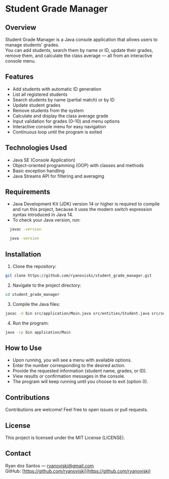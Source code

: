 # Student Grade Manager

## Overview
Student Grade Manager is a Java console application that allows users to manage students' grades.  
You can add students, search them by name or ID, update their grades, remove them, and calculate the class average — all from an interactive console menu.

## Features
- Add students with automatic ID generation
- List all registered students
- Search students by name (partial match) or by ID
- Update student grades
- Remove students from the system
- Calculate and display the class average grade
- Input validation for grades (0–10) and menu options
- Interactive console menu for easy navigation
- Continuous loop until the program is exited

## Technologies Used
- Java SE (Console Application)
- Object-oriented programming (OOP) with classes and methods
- Basic exception handling
- Java Streams API for filtering and averaging

## Requirements
- Java Development Kit (JDK) version 14 or higher is required to compile and run this project, because it uses the modern switch expression syntax introduced in Java 14.
- To check your Java version, run:
```bash
  javac -version
```
```bash
  java -version
```

## Installation
1. Clone the repository:
```bash
git clone https://github.com/ryanoviski/student_grade_manager.git
```
2. Navigate to the project directory:
```bash
cd student_grade_manager
```
3. Compile the Java files:
```bash
javac -d bin src/application/Main.java src/entities/Student.java src/services/StudentManager.java
```
4. Run the program:
```bash
java -cp bin application/Main
```

## How to Use
- Upon running, you will see a menu with available options.
- Enter the number corresponding to the desired action.
- Provide the requested information (student name, grades, or ID).
- View results or confirmation messages in the console.
- The program will keep running until you choose to exit (option 0).

## Contributions
Contributions are welcome! Feel free to open issues or pull requests.

## License
This project is licensed under the MIT License (LICENSE).

## Contact
Ryan dos Santos — ryanoviski@gmail.com  
GitHub: [https://github.com/ryanoviski](https://github.com/ryanoviski)

